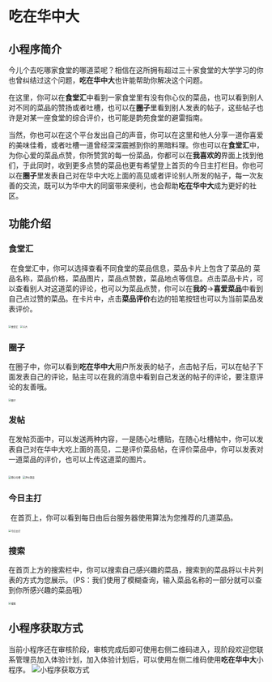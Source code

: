 # 吃在华中大


## 小程序简介

​	今儿个去吃哪家食堂的哪道菜呢？相信在这所拥有超过三十家食堂的大学学习的你也曾纠结过这个问题，**吃在华中大**也许能帮助你解决这个问题。

​	在这里，你可以在**食堂汇**中看到一家食堂里有没有你心仪的菜品，也可以看到别人对不同的菜品的赞扬或者吐槽，也可以在**圈子**里看到别人发表的帖子，这些帖子也许是对某一座食堂的综合评价，也可能是韵苑食堂的避雷指南。

​	当然，你也可以在这个平台发出自己的声音，你可以在这里和他人分享一道你喜爱的美味佳肴，或者吐槽一道曾经深深震撼到你的黑暗料理。你也可以在**食堂汇**中，为你心爱的菜品点赞，你所赞赏的每一份菜品，你都可以在**我喜欢的**界面上找到他们，于此同时，收到更多点赞的菜品也更有希望登上首页的今日主打栏目。你也可以在**圈子**里发表自己对在华中大吃上面的高见或者评论别人所发的帖子，每一次友善的交流，既可以为华中大的同窗带来便利，也会帮助**吃在华中大**成为更好的社区。

## 功能介绍

### 食堂汇

​	在食堂汇中，你可以选择查看不同食堂的菜品信息，菜品卡片上包含了菜品的 菜品名称，菜品价格，菜品图片，菜品点赞数，菜品地点等信息。点击菜品卡片，可以查看别人对这道菜的评论，也可以为菜品点赞，你可以在**我的**->**喜爱菜品**中看到自己点过赞的菜品。在卡片中，点击**菜品评价**右边的铅笔按钮也可以为当前菜品发表评价。

<img src="https://pic.imgdb.cn/item/61c2a9e22ab3f51d91025dda.jpg" alt="食堂汇" style="zoom: 33%;" />

<img src="https://pic.imgdb.cn/item/61c2a9e22ab3f51d91025dd4.jpg" alt="卡片" style="zoom:33%;" />

### 圈子

​	在圈子中，你可以看到**吃在华中大**用户所发表的帖子，点击帖子后，可以在帖子下面发表自己的评论，贴主可以在我的消息中看到自己发送的帖子的评论，要注意评论的友善哦。

<img src="https://pic.imgdb.cn/item/61c2a9e92ab3f51d9102616b.jpg" alt="圈子" style="zoom:33%;" />

### 发帖

​	在发帖页面中，可以发送两种内容，一是随心吐槽贴，在随心吐槽帖中，你可以发表自己对在华中大吃上面的高见，二是评价菜品帖，在评价菜品中，你可以发表对一道菜品的评价，也可以上传这道菜的图片。

<img src="https://pic.imgdb.cn/item/61c2a9ed2ab3f51d910264c6.jpg" alt="随心吐槽" style="zoom:33%;" />

<img src="https://pic.imgdb.cn/item/61c2a9e22ab3f51d91025de0.jpg" alt="评价菜品" style="zoom:33%;" />

### 今日主打	

​	在首页上，你可以看到每日由后台服务器使用算法为您推荐的几道菜品。

<img src="https://pic.imgdb.cn/item/61c2a9e92ab3f51d91026158.jpg" alt="今日主打" style="zoom:33%;" />


### 搜索

​	在首页上方的搜索栏中，你可以搜索自己感兴趣的菜品，搜索到的菜品将以卡片列表的方式为您展示。（PS：我们使用了模糊查询，输入菜品名称的一部分就可以查到你所感兴趣的菜品哦）

<img src="https://pic.imgdb.cn/item/61c2a9e92ab3f51d9102614f.jpg" alt="搜索" style="zoom:33%;" />


## 小程序获取方式

当前小程序还在审核阶段，审核完成后即可使用右侧二维码进入，现阶段欢迎您联系管理员加入体验计划，加入体验计划后，可以使用左侧二维码使用**吃在华中大**小程序。
![小程序获取方式](https://pic.imgdb.cn/item/61c2a4362ab3f51d91009fc8.png)
